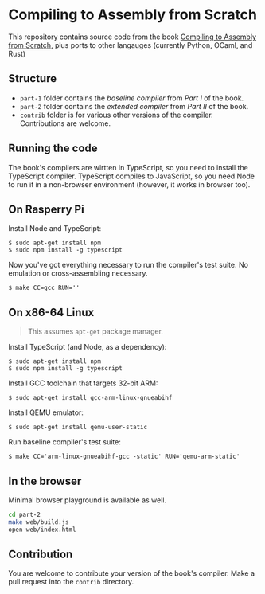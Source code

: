 # Compiling to Assembly from Scratch

This repository contains source code from the book [Compiling to Assembly from Scratch](https://keleshev.com/cas), plus ports to other langauges (currently Python, OCaml, and Rust)

## Structure

* `part-1` folder contains the *baseline compiler* from *Part I* of the book.
* `part-2` folder contains the *extended compiler* from *Part II* of the book.
* `contrib` folder is for various other versions of the compiler. Contributions are welcome.



## Running the code

The book's compilers are wirtten in TypeScript, so you need to install the TypeScript compiler.
TypeScript compiles to JavaScript, so you need Node to run it in a non-browser environment (however, it works in browser too).


## On Rasperry Pi

Install Node and TypeScript:

    $ sudo apt-get install npm
    $ sudo npm install -g typescript


Now you've got everything necessary to run the compiler's test suite.
No emulation or cross-assembling necessary.


    $ make CC=gcc RUN=''


## On x86-64 Linux

> This assumes `apt-get` package manager.

Install TypeScript (and Node, as a dependency):

    $ sudo apt-get install npm
    $ sudo npm install -g typescript

Install GCC toolchain that targets 32-bit ARM:

    $ sudo apt-get install gcc-arm-linux-gnueabihf

Install QEMU emulator:

    $ sudo apt-get install qemu-user-static

Run baseline compiler's test suite:

    $ make CC='arm-linux-gnueabihf-gcc -static' RUN='qemu-arm-static'




<!-- TODO

## macOS on Intel

Insall [Homebrew package manager](https://brew.sh/).

Install TypeScript (and Node, as a dependency):

    $ brew install typescript

Install GCC toolchain that targets 32-bit ARM:

    $ brew cask instal gcc-arm-embedded
    $ brew install arm-linux-gnueabihf-binutils


-->


## In the browser

Minimal browser playground is available as well.

```bash
cd part-2
make web/build.js
open web/index.html
```

## Contribution

You are welcome to contribute your version of the book's compiler.
Make a pull request into the `contrib` directory.
